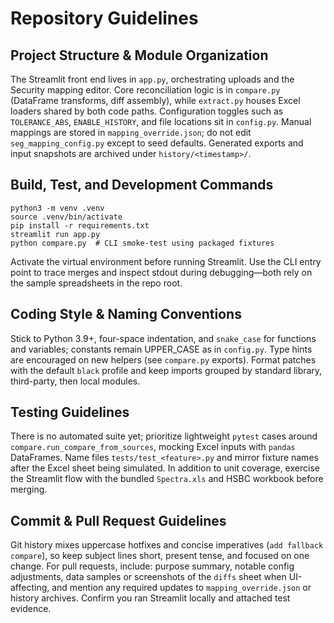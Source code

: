 # Repository Guidelines

## Project Structure & Module Organization
The Streamlit front end lives in `app.py`, orchestrating uploads and the Security mapping editor. Core reconciliation logic is in `compare.py` (DataFrame transforms, diff assembly), while `extract.py` houses Excel loaders shared by both code paths. Configuration toggles such as `TOLERANCE_ABS`, `ENABLE_HISTORY`, and file locations sit in `config.py`. Manual mappings are stored in `mapping_override.json`; do not edit `seg_mapping_config.py` except to seed defaults. Generated exports and input snapshots are archived under `history/<timestamp>/`.

## Build, Test, and Development Commands
```
python3 -m venv .venv
source .venv/bin/activate
pip install -r requirements.txt
streamlit run app.py
python compare.py  # CLI smoke-test using packaged fixtures
```
Activate the virtual environment before running Streamlit. Use the CLI entry point to trace merges and inspect stdout during debugging—both rely on the sample spreadsheets in the repo root.

## Coding Style & Naming Conventions
Stick to Python 3.9+, four-space indentation, and `snake_case` for functions and variables; constants remain UPPER_CASE as in `config.py`. Type hints are encouraged on new helpers (see `compare.py` exports). Format patches with the default `black` profile and keep imports grouped by standard library, third-party, then local modules.

## Testing Guidelines
There is no automated suite yet; prioritize lightweight `pytest` cases around `compare.run_compare_from_sources`, mocking Excel inputs with `pandas` DataFrames. Name files `tests/test_<feature>.py` and mirror fixture names after the Excel sheet being simulated. In addition to unit coverage, exercise the Streamlit flow with the bundled `Spectra.xls` and HSBC workbook before merging.

## Commit & Pull Request Guidelines
Git history mixes uppercase hotfixes and concise imperatives (`add fallback compare`), so keep subject lines short, present tense, and focused on one change. For pull requests, include: purpose summary, notable config adjustments, data samples or screenshots of the `diffs` sheet when UI-affecting, and mention any required updates to `mapping_override.json` or history archives. Confirm you ran Streamlit locally and attached test evidence.

